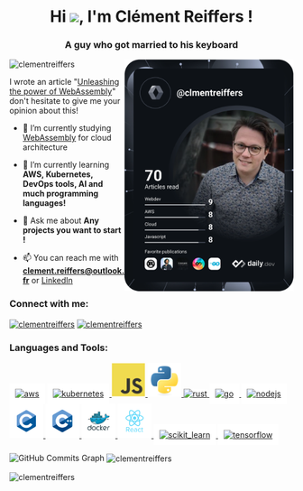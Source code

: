 <h1 align="center">Hi <img src="https://user-images.githubusercontent.com/18350557/176309783-0785949b-9127-417c-8b55-ab5a4333674e.gif" />, I'm Clément Reiffers !</h1>
<h3 align="center">A guy who got married to his keyboard</h3>

<img src="devcard.svg" width="300" align="right"/>

<div align="left">
<p> <img src="https://komarev.com/ghpvc/?username=clementreiffers&label=Profile%20views&color=0e75b6&style=flat" alt="clementreiffers" /> </p>

I wrote an article "[Unleashing the power of WebAssembly](https://blog.revolve.team/2024/01/16/unleashing-the-power-of-webassembly-in-cloud-computing/)" don't hesitate to give me your opinion about this!

- 🔭 I’m currently studying [WebAssembly](https://webassembly.org/) for cloud architecture

- 🌱 I’m currently learning **AWS, Kubernetes, DevOps tools, AI and much programming languages!**

- 💬 Ask me about **Any projects you want to start !**

- 📫 You can reach me with [**clement.reiffers@outlook.fr**](mailto:clement.reiffers@outlook.fr) or [LinkedIn](https://www.linkedin.com/in/cl%C3%A9ment-reiffers-bb8983185/?originalSubdomain=fr)

</div>
<h3 align="left">Connect with me:</h3>
<p align="left">
<a href="https://www.linkedin.com/in/cl%C3%A9ment-reiffers-bb8983185" target="blank"><img align="center" src="https://raw.githubusercontent.com/rahuldkjain/github-profile-readme-generator/master/src/images/icons/Social/linked-in-alt.svg" alt="clementreiffers" height="30" width="40" /></a>
<a href="https://discord.gg/clementreiffers" target="blank"><img align="center" src="https://raw.githubusercontent.com/rahuldkjain/github-profile-readme-generator/master/src/images/icons/Social/discord.svg" alt="clementreiffers" height="30" width="40" /></a>
</p>

<h3 align="left">Languages and Tools:</h3>
<p align="left"> 

<a href="https://aws.amazon.com" target="_blank" rel="noreferrer" ><img src="https://i.pcmag.com/imagery/reviews/0179dSC1AqaTy8DbcTJMDYE-7.fit_lim.size_1050x591.v1569472044.jpg" style="background-color:white;padding:10px;" alt="aws" height="40" /></a> 
<a href="https://kubernetes.io" target="_blank" rel="noreferrer"> <img src="https://www.vectorlogo.zone/logos/kubernetes/kubernetes-icon.svg" alt="kubernetes" height="40" style="background-color:white;padding:10px;"/> </a> 
<a href="https://developer.mozilla.org/en-US/docs/Web/JavaScript" target="_blank" rel="noreferrer"> <img src="https://raw.githubusercontent.com/devicons/devicon/master/icons/javascript/javascript-original.svg" alt="javascript"  height="60"/> </a> 
<a href="https://www.python.org" target="_blank" rel="noreferrer"> <img src="https://raw.githubusercontent.com/devicons/devicon/master/icons/python/python-original.svg" alt="python"  height="60" style="background-color:white;"/> </a>
<a href="https://www.rust-lang.org" target="_blank" rel="noreferrer"> <img src="https://user-images.githubusercontent.com/739070/62526177-3fcb4700-b828-11e9-8c7a-4e31dbf65dc7.png" alt="rust" width="60" style="background-color:white;"/> </a>
<a href="https://golang.org" target="_blank" rel="noreferrer"> <img src="https://upload.wikimedia.org/wikipedia/commons/thumb/0/05/Go_Logo_Blue.svg/1200px-Go_Logo_Blue.svg.png" style="background-color:white;padding:10px;" alt="go" height="40" /> </a>
<a href="https://nodejs.org"  target="_blank" rel="noreferrer"> <img style="background-color:white;padding:10px;" src="https://upload.wikimedia.org/wikipedia/commons/thumb/d/d9/Node.js_logo.svg/1200px-Node.js_logo.svg.png" alt="nodejs" width="65" /> </a> 
<a href="https://www.cprogramming.com/" target="_blank" rel="noreferrer"> <img src="https://raw.githubusercontent.com/devicons/devicon/master/icons/c/c-original.svg" alt="c"  height="40" style="background-color:white;padding:10px;"/> </a> 
<a href="https://www.w3schools.com/cpp/" target="_blank" rel="noreferrer"> <img src="https://raw.githubusercontent.com/devicons/devicon/master/icons/cplusplus/cplusplus-original.svg" alt="cplusplus" height="40" style="background-color:white;padding:10px;"/> </a> 
<a href="https://www.docker.com/" target="_blank" rel="noreferrer"> <img src="https://raw.githubusercontent.com/devicons/devicon/master/icons/docker/docker-original-wordmark.svg" alt="docker" height="40" style="background-color:white;padding:10px;"/> </a> 
<a href="https://reactjs.org/" target="_blank" rel="noreferrer"> <img src="https://raw.githubusercontent.com/devicons/devicon/master/icons/react/react-original-wordmark.svg" alt="react" height="40" style="background-color:white;padding:10px;"/> </a> 
<a href="https://scikit-learn.org/" target="_blank" rel="noreferrer"> <img src="https://upload.wikimedia.org/wikipedia/commons/0/05/Scikit_learn_logo_small.svg" alt="scikit_learn" height="40" style="background-color:white;padding:10px;"/> </a>
<a href="https://www.tensorflow.org" target="_blank" rel="noreferrer"> <img src="https://www.vectorlogo.zone/logos/tensorflow/tensorflow-icon.svg" alt="tensorflow" height="40" style="background-color:white;padding:10px;"/> </a>

</p>

<p><img align="left" src="https://github-readme-stats.vercel.app/api/top-langs/?username=clementreiffers&langs_count=10&hide=Objective-C,html,css,assembly,scss,hlsl,jupyter%20notebook,shaderlab,php&layout=compact&hide_border=true" alt="GitHub Commits Graph" /></p>
<p>&nbsp;<img align="center" src="https://github-readme-stats.vercel.app/api?username=clementreiffers&show_icons=true&locale=en" alt="clementreiffers" /></p>

<p><img align="center" src="https://github-readme-streak-stats.herokuapp.com/?user=clementreiffers" alt="clementreiffers" /></p>



